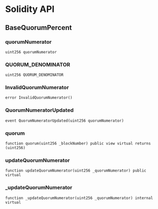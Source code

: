 # Solidity API

## BaseQuorumPercent

### quorumNumerator

```solidity
uint256 quorumNumerator
```

### QUORUM_DENOMINATOR

```solidity
uint256 QUORUM_DENOMINATOR
```

### InvalidQuorumNumerator

```solidity
error InvalidQuorumNumerator()
```

### QuorumNumeratorUpdated

```solidity
event QuorumNumeratorUpdated(uint256 quorumNumerator)
```

### quorum

```solidity
function quorum(uint256 _blockNumber) public view virtual returns (uint256)
```

### updateQuorumNumerator

```solidity
function updateQuorumNumerator(uint256 _quorumNumerator) public virtual
```

### _updateQuorumNumerator

```solidity
function _updateQuorumNumerator(uint256 _quorumNumerator) internal virtual
```

